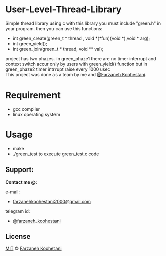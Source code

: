 # User-Level-Thread-Library
Simple thread library using c
with this library you must include "green.h" in your program. then you can use this functions:
* int green_create(green_t * thread , void *(*fun)(void *),void * arg);
* int green_yield();
* int green_join(green_t * thread, void ** val);   
 
project has two phazes. in green_phaze1 there are no timer interrupt and context switch accur only by users with green_yield() function but in green_phaze2 timer intrrupt raise every 1000 usec  
This project was done as a team by me and [@Farzaneh Koohestani](https://github.com/fark00).  
# Requirement  
* gcc compiler
* linux operating system 
# Usage
* make 
* ./green_test to execute green_test.c code

## Support:

**Contact me @:**

e-mail: 

* farzanehkoohestani2000@gmail.com

telegram id: 
* [@farzaneh_koohestani](https://t.me.farzaneh_koohestani)

## License

[MIT](https://github.com/fark00/User-Level-Thread-Library/blob/main/LICENSE)
&#0169;
[Farzaneh Koohetani](https://github.com/fark00)

